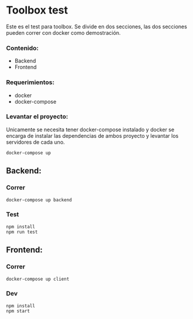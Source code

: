# Toolbox test

Este es el test para toolbox. Se divide en dos secciones, las dos secciones pueden correr con docker como demostración.

### Contenido:
* Backend 
* Frontend

### Requerimientos:
* docker
* docker-compose

### Levantar el proyecto:
Unicamente se necesita tener docker-compose instalado y docker se encarga de instalar las dependencias de ambos proyecto 
y levantar los servidores de cada uno.

```
docker-compose up
```

## Backend:

### Correr
```
docker-compose up backend
```

### Test
```
npm install
npm run test
```


## Frontend:

### Correr
```
docker-compose up client
```

### Dev
```
npm install
npm start
```
